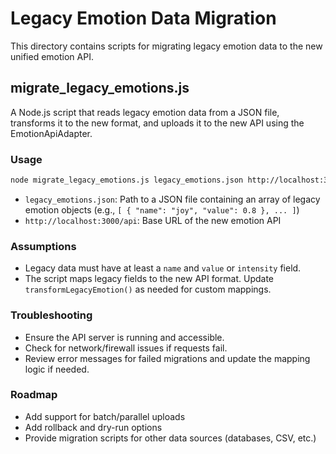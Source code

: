 # Legacy Emotion Data Migration

This directory contains scripts for migrating legacy emotion data to the new unified emotion API.

## migrate_legacy_emotions.js

A Node.js script that reads legacy emotion data from a JSON file, transforms it to the new format, and uploads it to the new API using the EmotionApiAdapter.

### Usage

```sh
node migrate_legacy_emotions.js legacy_emotions.json http://localhost:3000/api
```

- `legacy_emotions.json`: Path to a JSON file containing an array of legacy emotion objects (e.g., `[ { "name": "joy", "value": 0.8 }, ... ]`)
- `http://localhost:3000/api`: Base URL of the new emotion API

### Assumptions
- Legacy data must have at least a `name` and `value` or `intensity` field.
- The script maps legacy fields to the new API format. Update `transformLegacyEmotion()` as needed for custom mappings.

### Troubleshooting
- Ensure the API server is running and accessible.
- Check for network/firewall issues if requests fail.
- Review error messages for failed migrations and update the mapping logic if needed.

### Roadmap
- Add support for batch/parallel uploads
- Add rollback and dry-run options
- Provide migration scripts for other data sources (databases, CSV, etc.) 